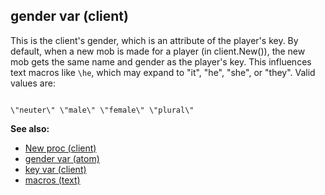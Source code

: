 ## gender var (client)


This is the client\'s gender, which is an attribute of the
player\'s key. By default, when a new mob is made for a player (in
client.New()), the new mob gets the same name and gender as the
player\'s key. This influences text macros like `\he`, which may expand
to \"it\", \"he\", \"she\", or \"they\". Valid values are: 
```

\"neuter\" \"male\" \"female\" \"plural\" 
```


**See also:**
+   [New proc (client)](/ref/client/proc/New.md) 
+   [gender var (atom)](/ref/atom/var/gender.md) 
+   [key var (client)](/ref/client/var/key.md) 
+   [macros (text)](/ref/DM/text/macros.md) 